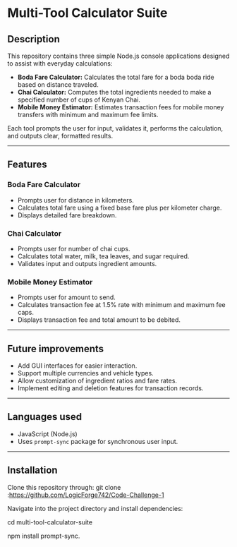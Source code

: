 # Multi-Tool Calculator Suite

## Description
This repository contains three simple Node.js console applications designed to assist with everyday calculations:

- **Boda Fare Calculator:** Calculates the total fare for a boda boda ride based on distance traveled.
- **Chai Calculator:** Computes the total ingredients needed to make a specified number of cups of Kenyan Chai.
- **Mobile Money Estimator:** Estimates transaction fees for mobile money transfers with minimum and maximum fee limits.

Each tool prompts the user for input, validates it, performs the calculation, and outputs clear, formatted results.

---

## Features

### Boda Fare Calculator
- Prompts user for distance in kilometers.
- Calculates total fare using a fixed base fare plus per kilometer charge.
- Displays detailed fare breakdown.

### Chai Calculator
- Prompts user for number of chai cups.
- Calculates total water, milk, tea leaves, and sugar required.
- Validates input and outputs ingredient amounts.

### Mobile Money Estimator
- Prompts user for amount to send.
- Calculates transaction fee at 1.5% rate with minimum and maximum fee caps.
- Displays transaction fee and total amount to be debited.

---

## Future improvements
- Add GUI interfaces for easier interaction.
- Support multiple currencies and vehicle types.
- Allow customization of ingredient ratios and fare rates.
- Implement editing and deletion features for transaction records.

---

## Languages used
- JavaScript (Node.js)
- Uses `prompt-sync` package for synchronous user input.

---

## Installation
Clone this repository through:
git clone :https://github.com/LogicForge742/Code-Challenge-1 

Navigate into the project directory and install dependencies:

cd multi-tool-calculator-suite

npm install prompt-sync.

